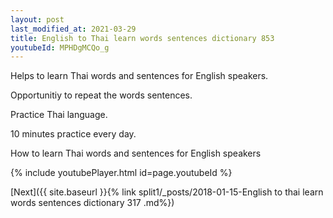```yaml
---
layout: post
last_modified_at: 2021-03-29
title: English to Thai learn words sentences dictionary 853 
youtubeId: MPHDgMCQo_g
---
```

 
 
Helps to learn Thai words and sentences for English speakers.

Opportunitiy to repeat the words sentences. 

Practice Thai language. 
 
10 minutes practice every day. 
 
How to learn Thai words and sentences for English speakers 
 
{% include youtubePlayer.html id=page.youtubeId %}
 
 
[Next]({{ site.baseurl }}{% link  split1/_posts/2018-01-15-English to thai learn words sentences dictionary 317 .md%})
 
